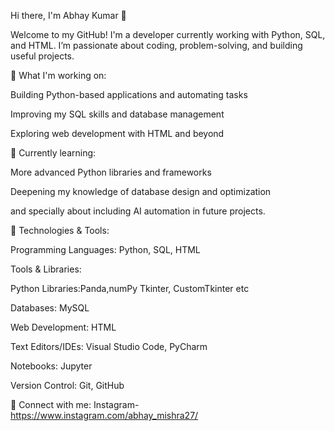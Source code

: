 Hi there, I'm Abhay Kumar 👋

Welcome to my GitHub! I'm a developer currently working with Python, SQL, and HTML. I’m passionate about coding, problem-solving, and building useful projects.

🚀 What I'm working on:

Building Python-based applications and automating tasks

Improving my SQL skills and database management

Exploring web development with HTML and beyond

🌱 Currently learning:

More advanced Python libraries and frameworks

Deepening my knowledge of database design and optimization

and specially about including AI automation in future projects.

📌 Technologies & Tools:

Programming Languages: Python, SQL, HTML

Tools & Libraries:

Python Libraries:Panda,numPy Tkinter, CustomTkinter etc

Databases: MySQL

Web Development: HTML

Text Editors/IDEs: Visual Studio Code, PyCharm

Notebooks: Jupyter

Version Control: Git, GitHub

🔗 Connect with me:
Instagram-https://www.instagram.com/abhay_mishra27/

<!---
AbhayKumarMishra027/AbhayKumarMishra027 is a ✨ special ✨ repository because its `README.md` (this file) appears on your GitHub profile.
You can click the Preview link to take a look at your changes.
--->
